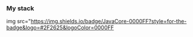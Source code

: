 ### My stack

img src="https://img.shields.io/badge/JavaCore-0000FF?style=for-the-badge&logo=#2F2625&logoColor=0000FF

